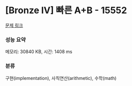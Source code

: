 # [Bronze IV] 빠른 A+B - 15552 

[문제 링크](https://www.acmicpc.net/problem/15552) 

### 성능 요약

메모리: 30840 KB, 시간: 1408 ms

### 분류

구현(implementation), 사칙연산(arithmetic), 수학(math)

